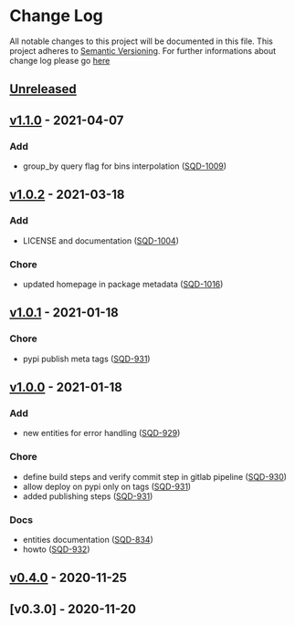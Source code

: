 # Change Log
All notable changes to this project will be documented in this file.
This project adheres to [Semantic Versioning](http://semver.org/).
For further informations about change log please go [here](http://keepachangelog.com/en/1.0.0/)

## [Unreleased](https://git.igenius.net/teams/backend/igenius-adapters-sdk/compare/v1.1.0...master)

## [v1.1.0](https://git.igenius.net/teams/backend/igenius-adapters-sdk/compare/v1.0.2...v1.1.0) - 2021-04-07
### Add
* group_by query flag for bins interpolation ([SQD-1009](https://igenius.atlassian.net/browse/SQD-1009))


## [v1.0.2](https://git.igenius.net/teams/backend/igenius-adapters-sdk/compare/v1.0.1...v1.0.2) - 2021-03-18
### Add
* LICENSE and documentation ([SQD-1004](https://igenius.atlassian.net/browse/SQD-1004))

### Chore
* updated homepage in package metadata ([SQD-1016](https://igenius.atlassian.net/browse/SQD-1016))


## [v1.0.1](https://git.igenius.net/teams/backend/igenius-adapters-sdk/compare/v1.0.0...v1.0.1) - 2021-01-18
### Chore
* pypi publish meta tags ([SQD-931](https://igenius.atlassian.net/browse/SQD-931))


## [v1.0.0](https://git.igenius.net/teams/backend/igenius-adapters-sdk/compare/v0.4.0...v1.0.0) - 2021-01-18
### Add
* new entities for error handling ([SQD-929](https://igenius.atlassian.net/browse/SQD-929))

### Chore
* define build steps and verify commit step in gitlab pipeline ([SQD-930](https://igenius.atlassian.net/browse/SQD-930))
* allow deploy on pypi only on tags ([SQD-931](https://igenius.atlassian.net/browse/SQD-931))
* added publishing steps ([SQD-931](https://igenius.atlassian.net/browse/SQD-931))

### Docs
* entities documentation ([SQD-834](https://igenius.atlassian.net/browse/SQD-834))
* howto ([SQD-932](https://igenius.atlassian.net/browse/SQD-932))


## [v0.4.0](https://git.igenius.net/teams/backend/igenius-adapters-sdk/compare/v0.3.0...v0.4.0) - 2020-11-25

## [v0.3.0] - 2020-11-20
